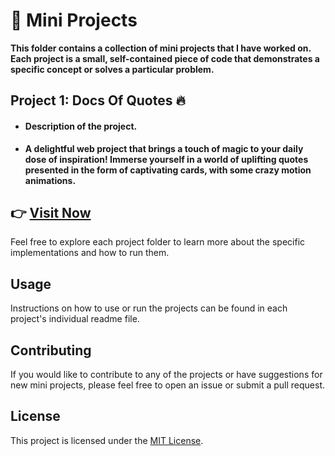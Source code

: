 # 🚀 Mini Projects

**This folder contains a collection of mini projects that I have worked on. Each project is a small, self-contained piece of code that demonstrates a specific concept or solves a particular problem.**

## Project 1: Docs Of Quotes 🔥

- #### **Description of the project.**

- **A delightful web project that brings a touch of magic to your daily dose of inspiration! Immerse yourself in a world of uplifting quotes presented in the form of captivating cards, with some crazy motion animations.**

## 👉 [**Visit Now**](https://quotesdocs.netlify.app/)


Feel free to explore each project folder to learn more about the specific implementations and how to run them.

## Usage

Instructions on how to use or run the projects can be found in each project's individual readme file.

## Contributing

If you would like to contribute to any of the projects or have suggestions for new mini projects, please feel free to open an issue or submit a pull request.

## License

This project is licensed under the [MIT License](LICENSE).
